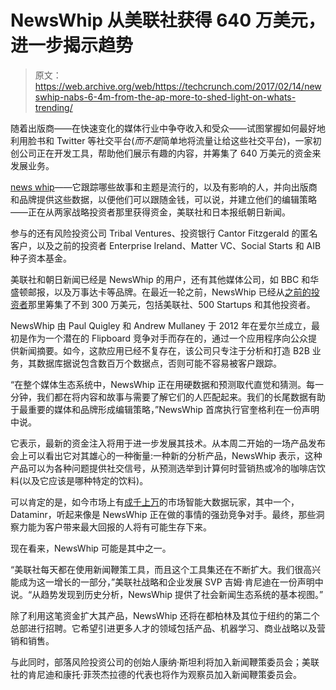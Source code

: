 # NewsWhip 从美联社获得 640 万美元，进一步揭示趋势

> 原文：<https://web.archive.org/web/https://techcrunch.com/2017/02/14/newswhip-nabs-6-4m-from-the-ap-more-to-shed-light-on-whats-trending/>

随着出版商——在快速变化的媒体行业中争夺收入和受众——试图掌握如何最好地利用脸书和 Twitter 等社交平台(*而不是*简单地将流量让给这些社交平台)，一家初创公司正在开发工具，帮助他们展示有趣的内容，并筹集了 640 万美元的资金来发展业务。

[news whip](https://web.archive.org/web/20230316060841/http://newswhip.com/)——它跟踪哪些故事和主题是流行的，以及有影响的人，并向出版商和品牌提供这些数据，以便他们可以跟随金钱，可以说，并建立他们的编辑策略——正在从两家战略投资者那里获得资金，美联社和日本报纸朝日新闻。

参与的还有风险投资公司 Tribal Ventures、投资银行 Cantor Fitzgerald 的匿名客户，以及之前的投资者 Enterprise Ireland、Matter VC、Social Starts 和 AIB 种子资本基金。

美联社和朝日新闻已经是 NewsWhip 的用户，还有其他媒体公司，如 BBC 和华盛顿邮报，以及万事达卡等品牌。在最近一轮之前，NewsWhip 已经从[之前的投资者](https://web.archive.org/web/20230316060841/https://www.crunchbase.com/organization/newswhip#/entity)那里筹集了不到 300 万美元，包括美联社、500 Startups 和其他投资者。

NewsWhip 由 Paul Quigley 和 Andrew Mullaney 于 2012 年在爱尔兰成立，最初是作为一个潜在的 Flipboard 竞争对手而存在的，通过一个应用程序向公众提供新闻摘要。如今，这款应用已经不复存在，该公司只专注于分析和打造 B2B 业务，其数据库据说包含数百万个数据点，否则可能不容易被客户跟踪。

“在整个媒体生态系统中，NewsWhip 正在用硬数据和预测取代直觉和猜测。每一分钟，我们都在将内容和故事与需要了解它们的人匹配起来。我们的长尾数据有助于最重要的媒体和品牌形成编辑策略，”NewsWhip 首席执行官奎格利在一份声明中说。

它表示，最新的资金注入将用于进一步发展其技术。从本周二开始的一场产品发布会上可以看出它对其雄心的一种衡量:一种新的分析产品，NewsWhip 表示，这种产品可以为各种问题提供社交信号，从预测选举到计算何时营销热或冷的咖啡店饮料(以及它应该是哪种特定的饮料)。

可以肯定的是，如今市场上有[成千上万](https://web.archive.org/web/20230316060841/https://www.crunchbase.com/category/business-intelligence/2e3b8104b12e468a65b80989208f0b16)的市场智能大数据玩家，其中一个，Dataminr，听起来像是 NewsWhip 正在做的事情的强劲竞争对手。最终，那些洞察力能为客户带来最大回报的人将有可能生存下来。

现在看来，NewsWhip 可能是其中之一。

“美联社每天都在使用新闻鞭策工具，而且这个工具集还在不断扩大。我们很高兴能成为这一增长的一部分，”美联社战略和企业发展 SVP 吉姆·肯尼迪在一份声明中说。“从趋势发现到历史分析，NewsWhip 提供了社会新闻生态系统的基本视图。”

除了利用这笔资金扩大其产品，NewsWhip 还将在都柏林及其位于纽约的第二个总部进行招聘。它希望引进更多人才的领域包括产品、机器学习、商业战略以及营销和销售。

与此同时，部落风险投资公司的创始人康纳·斯坦利将加入新闻鞭策委员会；美联社的肯尼迪和康托·菲茨杰拉德的代表也将作为观察员加入新闻鞭策委员会。
